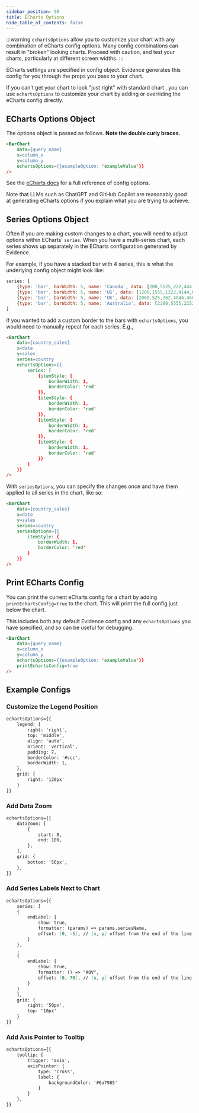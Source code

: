 ```yaml
---
sidebar_position: 98
title: ECharts Options
hide_table_of_contents: false
---
```


:::warning 
`echartsOptions` allow you to customize your chart with any combination of eCharts config options. Many config combinations can result in "broken" looking charts. Proceed with caution, and test your charts, particularly at different screen widths.
:::

ECharts settings are specified in config object. Evidence generates this config for you through the props you pass to your chart. 

If you can't get your chart to look "just right" with standard chart , you can use `echartsOptions` to customize your chart by adding or overriding the eCharts config directly.

## ECharts Options Object

The options object is passed as follows. **Note the double curly braces.**

```markdown
<BarChart
    data={query_name}
    x=column_x
    y=column_y
    echartsOptions={{exampleOption: 'exampleValue'}}
/>
```

See the [eCharts docs](https://echarts.apache.org/en/option.html) for a full reference of config options.

Note that LLMs such as ChatGPT and GitHub Copilot are reasonably good at generating eCharts options if you explain what you are trying to achieve.


## Series Options Object

Often if you are making custom changes to a chart, you will need to adjust options within ECharts' `series`. When you have a multi-series chart, each series shows up separately in the ECharts configuration generated by Evidence. 

For example, if you have a stacked bar with 4 series, this is what the underlying config object might look like:
```javascript
series: [
    {type: 'bar', barWidth: 5, name: 'Canada', data: [200,5525,222,444,666]},
    {type: 'bar', barWidth: 5, name: 'US', data: [1200,1555,1222,4144,6616]},
    {type: 'bar', barWidth: 5, name: 'UK', data: [2060,525,262,4844,4666]},
    {type: 'bar', barWidth: 5, name: 'Australia', data: [2200,5555,2252,8444,3666]}
]
```

If you wanted to add a custom border to the bars with `echartsOptions`, you would need to manually repeat for each series. E.g.,

```html
<BarChart
    data={country_sales}
    x=date
    y=sales
    series=country
    echartsOptions={{
        series: [
            {itemStyle: {
                borderWidth: 1,
                borderColor: 'red'
            }},
            {itemStyle: {
                borderWidth: 1,
                borderColor: 'red'
            }},
            {itemStyle: {
                borderWidth: 1,
                borderColor: 'red'
            }},
            {itemStyle: {
                borderWidth: 1,
                borderColor: 'red'
            }}
        ]
    }}
/>
```

With `seriesOptions`, you can specify the changes once and have them applied to all series in the chart, like so:

```html
<BarChart
    data={country_sales}
    x=date
    y=sales
    series=country
    seriesOptions={{
        itemStyle: {
            borderWidth: 1,
            borderColor: 'red'
        }
    }}
/>
```

## Print ECharts Config

You can print the current eCharts config for a chart by adding `printEchartsConfig=true` to the chart. This will print the full config just below the chart. 

This includes both any default Evidence config and any `echartsOptions` you have specified, and so can be useful for debugging.

```markdown
<BarChart
    data={query_name}
    x=column_x
    y=column_y
    echartsOptions={{exampleOption: 'exampleValue'}}
    printEchartsConfig=true
/>
```


## Example Configs

### Customize the Legend Position


```markdown
echartsOptions={{
    legend: {
        right: 'right',
        top: 'middle',
        align: 'auto',
        orient: 'vertical',
        padding: 7,
        borderColor: '#ccc',
        borderWidth: 1,
    },
    grid: {
        right: '120px'
    }
}}
```

### Add Data Zoom

```markdown
echartsOptions={{
    dataZoom: [
        {
            start: 0,
            end: 100,
        },
    ],
    grid: {
        bottom: '50px',
    },
}}
```

### Add Series Labels Next to Chart

```markdown
echartsOptions={{
    series: [
    {
        endLabel: {
            show: true,
            formatter: (params) => params.seriesName,
            offset: [0, -5], // [x, y] offset from the end of the line
        }
    },
    ,
    {
        endLabel: {
            show: true,
            formatter: () => "AOV",
            offset: [0, 70], // [x, y] offset from the end of the line
        }
    }
    ],
    grid: {
        right: '50px',
        top: '10px'
    }
}}
```

### Add Axis Pointer to Tooltip

```markdown
echartsOptions={{
    tooltip: {
        trigger: 'axis',
        axisPointer: {
            type: 'cross',
            label: {
                backgroundColor: '#6a7985'
            }
        }
    },
}}
```
